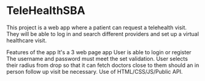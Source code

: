 # TeleHealthSBA
This project is a web app where a patient can request a telehealth visit. They will be able to log in and search different providers and set up a virtual healthcare visit.

Features of the app
It's a 3 web page app
User is able to login or register
The username and password must meet the set validation.
User selects their radius from drop so that it can fetch doctors close to them should an in person follow up visit be necessary.
Use of HTML/CSS/JS/Public API.
